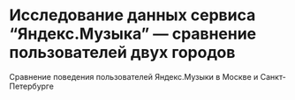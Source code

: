 # Исследование данных сервиса “Яндекс.Музыка” — сравнение пользователей двух городов
Сравнение поведения пользователей Яндекс.Музыки в Москве и Санкт-Петербурге
